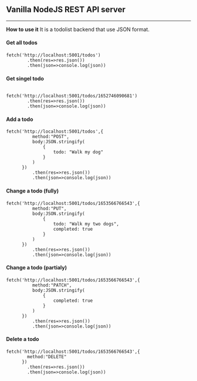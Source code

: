 ## Vanilla NodeJS REST API server

---

**How to use it**
It is a todolist backend that use JSON format.
<br/>

#### Get all todos

```
fetch('http://localhost:5001/todos')
        .then(res=>res.json())
        .then(json=>console.log(json))
```

#### Get singel todo

```

fetch('http://localhost:5001/todos/1652746090681')
        .then(res=>res.json())
        .then(json=>console.log(json))

```

#### Add a todo

```
fetch('http://localhost:5001/todos',{
          method:"POST",
          body:JSON.stringify(
              {
                  todo: "Walk my dog"
              }
          )
      })
          .then(res=>res.json())
          .then(json=>console.log(json))
```

#### Change a todo (fully)

```
fetch('http://localhost:5001/todos/1653566766543',{
          method:"PUT",
          body:JSON.stringify(
              {
                  todo: "Walk my two dogs",
                  completed: true
              }
          )
      })
          .then(res=>res.json())
          .then(json=>console.log(json))
```

#### Change a todo (partialy)

```
fetch('http://localhost:5001/todos/1653566766543',{
          method:"PATCH",
          body:JSON.stringify(
              {
                  completed: true
              }
          )
      })
          .then(res=>res.json())
          .then(json=>console.log(json))
```

#### Delete a todo

```
fetch('http://localhost:5001/todos/1653566766543',{
        method:"DELETE"
      })
        .then(res=>res.json())
        .then(json=>console.log(json))
```
